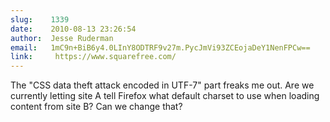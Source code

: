 ```yaml
---
slug:    1339
date:    2010-08-13 23:26:54
author:  Jesse Ruderman
email:   1mC9n+BiB6y4.0LInY8ODTRF9v27m.PycJmVi93ZCEojaDeY1NenFPCw==
link:     https://www.squarefree.com/
---
```


The "CSS data theft attack encoded in UTF-7" part freaks me out.  Are
we currently letting site A tell Firefox what default charset to use
when loading content from site B? Can we change that?
